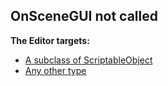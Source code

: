 ## OnSceneGUI not called

**The Editor targets:**
- [A subclass of ScriptableObject](OnSceneGUI%20ScriptableObject.md)
- [Any other type](OnSceneGUI%20Gizmos.md)